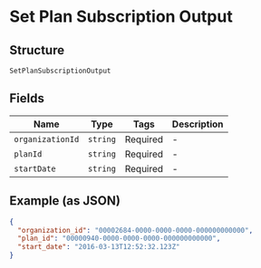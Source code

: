 
# Set Plan Subscription Output

## Structure

`SetPlanSubscriptionOutput`

## Fields

| Name | Type | Tags | Description |
|  --- | --- | --- | --- |
| `organizationId` | `string` | Required | - |
| `planId` | `string` | Required | - |
| `startDate` | `string` | Required | - |

## Example (as JSON)

```json
{
  "organization_id": "00002684-0000-0000-0000-000000000000",
  "plan_id": "00000940-0000-0000-0000-000000000000",
  "start_date": "2016-03-13T12:52:32.123Z"
}
```

